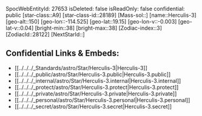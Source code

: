 ﻿---
location:
- 19.15
- 114.525
- 150
tags:
- astro/Star
type: Star
---

SpocWebEntityId: 27653
isDeleted: false
isReadOnly: false
confidential: public
[star-class::A9]
[star-class-id::28189]
[Mass-sol::]
[name::Herculis-3]
[geo-alt::150]
[geo-lon::-114.525]
[geo-lat::19.15]
[geo-lon-v::-0.003]
[geo-lat-v::0.04]
[bright-min::38]
[bright-max::38]
[Zodiac-index::3]
[ZodiacId::28122]
[NextStarId::]



## Confidential Links & Embeds: 
- [[../../../_Standards/astro/Star/Herculis-3|Herculis-3]] 
- [[../../../_public/astro/Star/Herculis-3.public|Herculis-3.public]] 
- [[../../../_internal/astro/Star/Herculis-3.internal|Herculis-3.internal]] 
- [[../../../_protect/astro/Star/Herculis-3.protect|Herculis-3.protect]] 
- [[../../../_private/astro/Star/Herculis-3.private|Herculis-3.private]] 
- [[../../../_personal/astro/Star/Herculis-3.personal|Herculis-3.personal]] 
- [[../../../_secret/astro/Star/Herculis-3.secret|Herculis-3.secret]]

